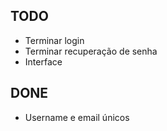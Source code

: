 TODO
-----------
- Terminar login
- Terminar recuperação de senha
- Interface

DONE
-----------
- Username e email únicos